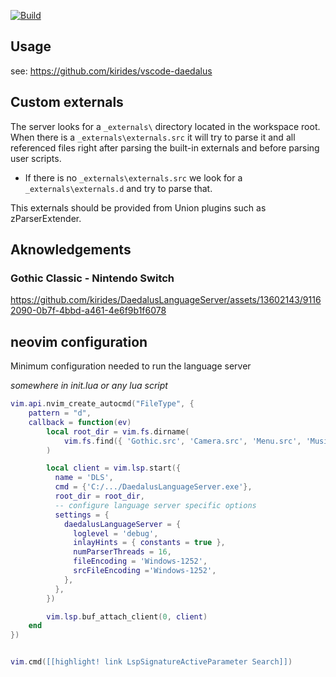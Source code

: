 [![Build](https://github.com/kirides/DaedalusLanguageServer/actions/workflows/build.yml/badge.svg)](https://github.com/kirides/DaedalusLanguageServer/actions/workflows/build.yml)

## Usage

see: https://github.com/kirides/vscode-daedalus

## Custom externals

The server looks for a `_externals\` directory located in the workspace root.  
When there is a `_externals\externals.src` it will try to parse it and all referenced files right after parsing the built-in externals and before parsing user scripts.  
- If there is no `_externals\externals.src` we look for a `_externals\externals.d` and try to parse that.

This externals should be provided from Union plugins such as zParserExtender.

## Aknowledgements

### Gothic Classic - Nintendo Switch

https://github.com/kirides/DaedalusLanguageServer/assets/13602143/91162090-0b7f-4bbd-a461-4e6f9b1f6078


## neovim configuration

Minimum configuration needed to run the language server


_somewhere in init.lua or any lua script_
```lua
vim.api.nvim_create_autocmd("FileType", {
    pattern = "d",
    callback = function(ev)
        local root_dir = vim.fs.dirname(
            vim.fs.find({ 'Gothic.src', 'Camera.src', 'Menu.src', 'Music.src', 'ParticleFX.src', 'SFX.src', 'VisualFX.src' }, { upward = true })[1]
        )

        local client = vim.lsp.start({
          name = 'DLS',
          cmd = {'C:/.../DaedalusLanguageServer.exe'},
          root_dir = root_dir,
          -- configure language server specific options
          settings = {
            daedalusLanguageServer = {
              loglevel = 'debug',
              inlayHints = { constants = true },
              numParserThreads = 16,
              fileEncoding = 'Windows-1252',
              srcFileEncoding ='Windows-1252',
            },
          },
        })

        vim.lsp.buf_attach_client(0, client)
    end
})


vim.cmd([[highlight! link LspSignatureActiveParameter Search]])
```
